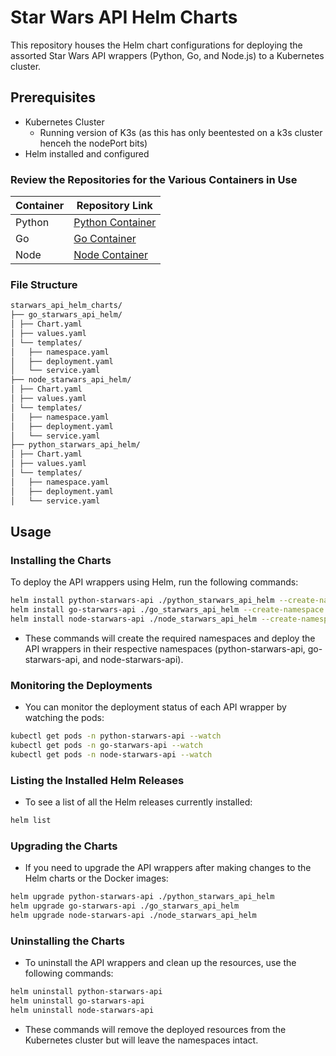 # Star Wars API Helm Charts

This repository houses the Helm chart configurations for deploying the assorted Star Wars API wrappers (Python, Go, and Node.js) to a Kubernetes cluster.

## Prerequisites

- Kubernetes Cluster
    - Running version of K3s (as this has only beentested on a k3s cluster henceh the nodePort bits)
- Helm installed and configured

### Review the Repositories for the Various Containers in Use

| Container | Repository Link |
|-----------|-----------------|
| Python    | [Python Container](https://github.com/bmorri13/python_multistage_starwars_api_wrapper) |
| Go        | [Go Container](https://github.com/bmorri13/go_multistage_starwars_api_wrapper) |
| Node      | [Node Container](https://github.com/bmorri13/node_multistage_starwars_api_wrapper) |



### File Structure
```bash
starwars_api_helm_charts/
├── go_starwars_api_helm/
│ ├── Chart.yaml
│ ├── values.yaml
│ └── templates/
│   ├── namespace.yaml
│   ├── deployment.yaml
│   └── service.yaml
├── node_starwars_api_helm/
│ ├── Chart.yaml
│ ├── values.yaml
│ └── templates/
│   ├── namespace.yaml
│   ├── deployment.yaml
│   └── service.yaml
├── python_starwars_api_helm/
│ ├── Chart.yaml
│ ├── values.yaml
│ └── templates/
│   ├── namespace.yaml
│   ├── deployment.yaml
│   └── service.yaml
```


## Usage

### Installing the Charts

To deploy the API wrappers using Helm, run the following commands:

```bash
helm install python-starwars-api ./python_starwars_api_helm --create-namespace
helm install go-starwars-api ./go_starwars_api_helm --create-namespace
helm install node-starwars-api ./node_starwars_api_helm --create-namespace
```

- These commands will create the required namespaces and deploy the API wrappers in their respective namespaces (python-starwars-api, go-starwars-api, and node-starwars-api).

### Monitoring the Deployments
- You can monitor the deployment status of each API wrapper by watching the pods:

```bash
kubectl get pods -n python-starwars-api --watch
kubectl get pods -n go-starwars-api --watch
kubectl get pods -n node-starwars-api --watch
```

### Listing the Installed Helm Releases
- To see a list of all the Helm releases currently installed:

```bash
helm list
```

### Upgrading the Charts
- If you need to upgrade the API wrappers after making changes to the Helm charts or the Docker images:

```bash
helm upgrade python-starwars-api ./python_starwars_api_helm
helm upgrade go-starwars-api ./go_starwars_api_helm
helm upgrade node-starwars-api ./node_starwars_api_helm
```


### Uninstalling the Charts
- To uninstall the API wrappers and clean up the resources, use the following commands:

```bash
helm uninstall python-starwars-api
helm uninstall go-starwars-api
helm uninstall node-starwars-api
```

- These commands will remove the deployed resources from the Kubernetes cluster but will leave the namespaces intact.
